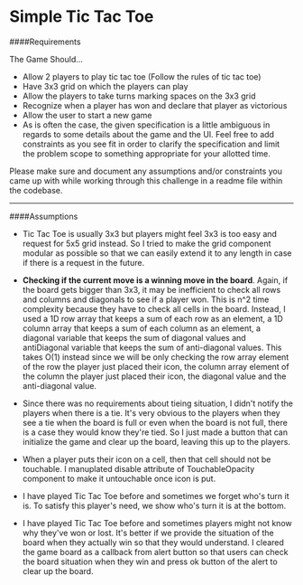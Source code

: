 # Simple Tic Tac Toe

####Requirements

The Game Should...

- Allow 2 players to play tic tac toe (Follow the rules of tic tac toe)
- Have 3x3 grid on which the players can play
- Allow the players to take turns marking spaces on the 3x3 grid
- Recognize when a player has won and declare that player as victorious
- Allow the user to start a new game
- As is often the case, the given specification is a little ambiguous in regards to some details about the game and the UI. Feel free to add constraints as you see fit in order to clarify the specification and limit the problem scope to something appropriate for your allotted time.

Please make sure and document any assumptions and/or constraints you came up with while working through this challenge in a readme file within the codebase.

---

####Assumptions

- Tic Tac Toe is usually 3x3 but players might feel 3x3 is too easy and request for 5x5 grid instead. So I tried to make the grid component modular as possible so that we can easily extend it to any length in case if there is a request in the future.

- **Checking if the current move is a winning move in the board**.
  Again, if the board gets bigger than 3x3, it may be inefficient to check all rows and columns and diagonals to see if a player won. This is n^2 time complexity because they have to check all cells in the board. Instead, I used a 1D row array that keeps a sum of each row as an element, a 1D column array that keeps a sum of each column as an element, a diagonal variable that keeps the sum of diagonal values and antiDiagonal variable that keeps the sum of anti-diagonal values.
  This takes O(1) instead since we will be only checking the row array element of the row the player just placed their icon, the column array element of the column the player just placed their icon, the diagonal value and the anti-diagonal value.

- Since there was no requirements about tieing situation, I didn't notify the players when there is a tie. It's very obvious to the players when they see a tie when the board is full or even when the board is not full, there is a case they would know they're tied. So I just made a button that can initialize the game and clear up the board, leaving this up to the players.

- When a player puts their icon on a cell, then that cell should not be touchable. I manuplated disable attribute of TouchableOpacity component to make it untouchable once icon is put.

- I have played Tic Tac Toe before and sometimes we forget who's turn it is. To satisfy this player's need, we show who's turn it is at the bottom.

- I have played Tic Tac Toe before and sometimes players might not know why they've won or lost. It's better if we provide the situation of the board when they actually win so that they would understand.
  I cleared the game board as a callback from alert button so that users can check the board situation when they win and press ok button of the alert to clear up the board.
